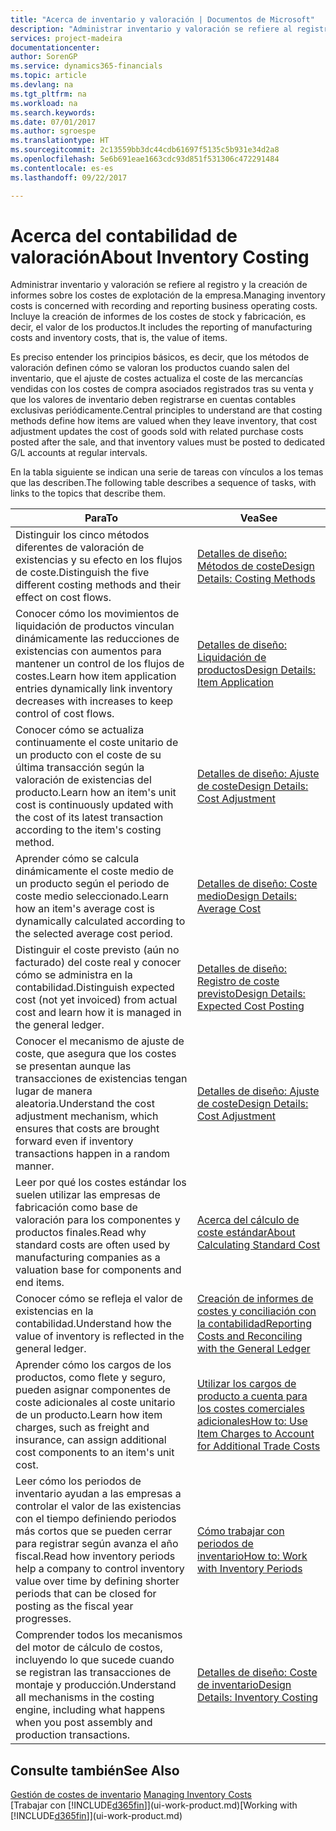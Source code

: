 ```yaml
---
title: "Acerca de inventario y valoración | Documentos de Microsoft"
description: "Administrar inventario y valoración se refiere al registro y la creación de informes sobre los costes de explotación de la empresa. Incluye la creación de informes de los costes de stock y fabricación, es decir, el valor de los productos."
services: project-madeira
documentationcenter: 
author: SorenGP
ms.service: dynamics365-financials
ms.topic: article
ms.devlang: na
ms.tgt_pltfrm: na
ms.workload: na
ms.search.keywords: 
ms.date: 07/01/2017
ms.author: sgroespe
ms.translationtype: HT
ms.sourcegitcommit: 2c13559bb3dc44cdb61697f5135c5b931e34d2a8
ms.openlocfilehash: 5e6b691eae1663cdc93d851f531306c472291484
ms.contentlocale: es-es
ms.lasthandoff: 09/22/2017

---
```

# <a name="about-inventory-costing"></a><span data-ttu-id="8503c-104">Acerca del contabilidad de valoración</span><span class="sxs-lookup"><span data-stu-id="8503c-104">About Inventory Costing</span></span>
<span data-ttu-id="8503c-105">Administrar inventario y valoración se refiere al registro y la creación de informes sobre los costes de explotación de la empresa.</span><span class="sxs-lookup"><span data-stu-id="8503c-105">Managing inventory costs is concerned with recording and reporting business operating costs.</span></span> <span data-ttu-id="8503c-106">Incluye la creación de informes de los costes de stock y fabricación, es decir, el valor de los productos.</span><span class="sxs-lookup"><span data-stu-id="8503c-106">It includes the reporting of manufacturing costs and inventory costs, that is, the value of items.</span></span>  

 <span data-ttu-id="8503c-107">Es preciso entender los principios básicos, es decir, que los métodos de valoración definen cómo se valoran los productos cuando salen del inventario, que el ajuste de costes actualiza el coste de las mercancías vendidas con los costes de compra asociados registrados tras su venta y que los valores de inventario deben registrarse en cuentas contables exclusivas periódicamente.</span><span class="sxs-lookup"><span data-stu-id="8503c-107">Central principles to understand are that costing methods define how items are valued when they leave inventory, that cost adjustment updates the cost of goods sold with related purchase costs posted after the sale, and that inventory values must be posted to dedicated G/L accounts at regular intervals.</span></span>  

 <span data-ttu-id="8503c-108">En la tabla siguiente se indican una serie de tareas con vínculos a los temas que las describen.</span><span class="sxs-lookup"><span data-stu-id="8503c-108">The following table describes a sequence of tasks, with links to the topics that describe them.</span></span>   

|<span data-ttu-id="8503c-109">**Para**</span><span class="sxs-lookup"><span data-stu-id="8503c-109">**To**</span></span>|<span data-ttu-id="8503c-110">**Vea**</span><span class="sxs-lookup"><span data-stu-id="8503c-110">**See**</span></span>|  
|------------|-------------|  
|<span data-ttu-id="8503c-111">Distinguir los cinco métodos diferentes de valoración de existencias y su efecto en los flujos de coste.</span><span class="sxs-lookup"><span data-stu-id="8503c-111">Distinguish the five different costing methods and their effect on cost flows.</span></span>|[<span data-ttu-id="8503c-112">Detalles de diseño: Métodos de coste</span><span class="sxs-lookup"><span data-stu-id="8503c-112">Design Details: Costing Methods</span></span>](design-details-costing-methods.md)|  
|<span data-ttu-id="8503c-113">Conocer cómo los movimientos de liquidación de productos vinculan dinámicamente las reducciones de existencias con aumentos para mantener un control de los flujos de costes.</span><span class="sxs-lookup"><span data-stu-id="8503c-113">Learn how item application entries dynamically link inventory decreases with increases to keep control of cost flows.</span></span>|[<span data-ttu-id="8503c-114">Detalles de diseño: Liquidación de productos</span><span class="sxs-lookup"><span data-stu-id="8503c-114">Design Details: Item Application</span></span>](design-details-item-application.md)|  
|<span data-ttu-id="8503c-115">Conocer cómo se actualiza continuamente el coste unitario de un producto con el coste de su última transacción según la valoración de existencias del producto.</span><span class="sxs-lookup"><span data-stu-id="8503c-115">Learn how an item's unit cost is continuously updated with the cost of its latest transaction according to the item's costing method.</span></span>|[<span data-ttu-id="8503c-116">Detalles de diseño: Ajuste de coste</span><span class="sxs-lookup"><span data-stu-id="8503c-116">Design Details: Cost Adjustment</span></span>](design-details-cost-adjustment.md)|  
|<span data-ttu-id="8503c-117">Aprender cómo se calcula dinámicamente el coste medio de un producto según el periodo de coste medio seleccionado.</span><span class="sxs-lookup"><span data-stu-id="8503c-117">Learn how an item's average cost is dynamically calculated according to the selected average cost period.</span></span>|[<span data-ttu-id="8503c-118">Detalles de diseño: Coste medio</span><span class="sxs-lookup"><span data-stu-id="8503c-118">Design Details: Average Cost</span></span>](design-details-average-cost.md)|  
|<span data-ttu-id="8503c-119">Distinguir el coste previsto (aún no facturado) del coste real y conocer cómo se administra en la contabilidad.</span><span class="sxs-lookup"><span data-stu-id="8503c-119">Distinguish expected cost (not yet invoiced) from actual cost and learn how it is managed in the general ledger.</span></span>|[<span data-ttu-id="8503c-120">Detalles de diseño: Registro de coste previsto</span><span class="sxs-lookup"><span data-stu-id="8503c-120">Design Details: Expected Cost Posting</span></span>](design-details-expected-cost-posting.md)|  
|<span data-ttu-id="8503c-121">Conocer el mecanismo de ajuste de coste, que asegura que los costes se presentan aunque las transacciones de existencias tengan lugar de manera aleatoria.</span><span class="sxs-lookup"><span data-stu-id="8503c-121">Understand the cost adjustment mechanism, which ensures that costs are brought forward even if inventory transactions happen in a random manner.</span></span>|[<span data-ttu-id="8503c-122">Detalles de diseño: Ajuste de coste</span><span class="sxs-lookup"><span data-stu-id="8503c-122">Design Details: Cost Adjustment</span></span>](design-details-cost-adjustment.md)|  
|<span data-ttu-id="8503c-123">Leer por qué los costes estándar los suelen utilizar las empresas de fabricación como base de valoración para los componentes y productos finales.</span><span class="sxs-lookup"><span data-stu-id="8503c-123">Read why standard costs are often used by manufacturing companies as a valuation base for components and end items.</span></span>|[<span data-ttu-id="8503c-124">Acerca del cálculo de coste estándar</span><span class="sxs-lookup"><span data-stu-id="8503c-124">About Calculating Standard Cost</span></span>](finance-about-calculating-standard-cost.md)|  
|<span data-ttu-id="8503c-125">Conocer cómo se refleja el valor de existencias en la contabilidad.</span><span class="sxs-lookup"><span data-stu-id="8503c-125">Understand how the value of inventory is reflected in the general ledger.</span></span>|[<span data-ttu-id="8503c-126">Creación de informes de costes y conciliación con la contabilidad</span><span class="sxs-lookup"><span data-stu-id="8503c-126">Reporting Costs and Reconciling with the General Ledger</span></span>](finance-report-costs-and-reconcile-with-the-general-ledger.md)|  
|<span data-ttu-id="8503c-127">Aprender cómo los cargos de los productos, como flete y seguro, pueden asignar componentes de coste adicionales al coste unitario de un producto.</span><span class="sxs-lookup"><span data-stu-id="8503c-127">Learn how item charges, such as freight and insurance, can assign additional cost components to an item's unit cost.</span></span>|[<span data-ttu-id="8503c-128">Utilizar los cargos de producto a cuenta para los costes comerciales adicionales</span><span class="sxs-lookup"><span data-stu-id="8503c-128">How to: Use Item Charges to Account for Additional Trade Costs</span></span>](payables-how-assign-item-charges.md)|  
|<span data-ttu-id="8503c-129">Leer cómo los periodos de inventario ayudan a las empresas a controlar el valor de las existencias con el tiempo definiendo periodos más cortos que se pueden cerrar para registrar según avanza el año fiscal.</span><span class="sxs-lookup"><span data-stu-id="8503c-129">Read how inventory periods help a company to control inventory value over time by defining shorter periods that can be closed for posting as the fiscal year progresses.</span></span>|[<span data-ttu-id="8503c-130">Cómo trabajar con periodos de inventario</span><span class="sxs-lookup"><span data-stu-id="8503c-130">How to: Work with Inventory Periods</span></span>](finance-how-to-work-with-inventory-periods.md)|  
|<span data-ttu-id="8503c-131">Comprender todos los mecanismos del motor de cálculo de costos, incluyendo lo que sucede cuando se registran las transacciones de montaje y producción.</span><span class="sxs-lookup"><span data-stu-id="8503c-131">Understand all mechanisms in the costing engine, including what happens when you post assembly and production transactions.</span></span>|[<span data-ttu-id="8503c-132">Detalles de diseño: Coste de inventario</span><span class="sxs-lookup"><span data-stu-id="8503c-132">Design Details: Inventory Costing</span></span>](design-details-inventory-costing.md)|

## <a name="see-also"></a><span data-ttu-id="8503c-133">Consulte también</span><span class="sxs-lookup"><span data-stu-id="8503c-133">See Also</span></span>
<span data-ttu-id="8503c-134">[Gestión de costes de inventario](finance-manage-inventory-costs.md)  </span><span class="sxs-lookup"><span data-stu-id="8503c-134">[Managing Inventory Costs](finance-manage-inventory-costs.md)  </span></span>  
<span data-ttu-id="8503c-135">[Trabajar con [!INCLUDE[d365fin](includes/d365fin_md.md)]](ui-work-product.md)</span><span class="sxs-lookup"><span data-stu-id="8503c-135">[Working with [!INCLUDE[d365fin](includes/d365fin_md.md)]](ui-work-product.md)</span></span>

